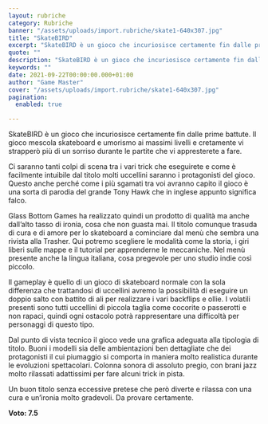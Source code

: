 ```yaml
---
layout: rubriche
category: Rubriche
banner: "/assets/uploads/import.rubriche/skate1-640x307.jpg"
title: "SkateBIRD"
excerpt: "SkateBIRD è un gioco che incuriosisce certamente fin dalle prime battute. Il gioco mescola skateboard e umorismo ai massimi livelli e cretamente vi strapperò più di un sorriso durante le partite che vi appresterete a fare. Ci saranno tanti colpi di scena tra i vari trick che eseguirete e come è facilmente intuibile dal titolo [&hellip"
quote: ""
description: "SkateBIRD è un gioco che incuriosisce certamente fin dalle prime battute. Il gioco mescola skateboard e umorismo ai massimi livelli e cretamente vi strapperò più di un sorriso durante le partite che vi appresterete a fare. Ci saranno tanti colpi di scena tra i vari trick che eseguirete e come è facilmente intuibile dal titolo [&hellip"
keywords: ""
date: 2021-09-22T00:00:00.000+01:00
author: "Game Master"
cover: "/assets/uploads/import.rubriche/skate1-640x307.jpg"
pagination:
  enabled: true

---
```


SkateBIRD è un gioco che incuriosisce certamente fin dalle prime battute. Il gioco mescola skateboard e umorismo ai massimi livelli e cretamente vi strapperò più di un sorriso durante le partite che vi appresterete a fare.

Ci saranno tanti colpi di scena tra i vari trick che eseguirete e come è facilmente intuibile dal titolo molti uccellini saranno i protagonisti del gioco. Questo anche perché come i più sgamati tra voi avranno capito il gioco è una sorta di parodia del grande Tony Hawk che in inglese appunto significa falco.

Glass Bottom Games ha realizzato quindi un prodotto di qualità ma anche dall’alto tasso di ironia, cosa che non guasta mai. Il titolo comunque trasuda di cura e di amore per lo skateboard a cominciare dal menù che sembra una rivista alla Trasher. Qui potremo scegliere le modalità come la storia, i giri liberi sulle mappe e il tutorial per apprenderne le meccaniche. Nel menù presente anche la lingua italiana, cosa pregevole per uno studio indie così piccolo.

Il gameplay è quello di un gioco di skateboard normale con la sola differenza che trattandosi di uccellini avremo la possibilità di eseguire un doppio salto con battito di ali per realizzare i vari backflips e ollie. I volatili presenti sono tutti uccellini di piccola taglia come cocorite o passerotti e non rapaci, quindi ogni ostacolo potrà rappresentare una difficoltà per personaggi di questo tipo.

Dal punto di vista tecnico il gioco vede una grafica adeguata alla tipologia di titolo. Buoni i modelli sia delle ambientazioni ben dettagliate che dei protagonisti il cui piumaggio si comporta in maniera molto realistica durante le evoluzioni spettacolari. Colonna sonora di assoluto pregio, con brani jazz molto rilassati adattissimi per fare alcuni trick in pista.

Un buon titolo senza eccessive pretese che però diverte e rilassa con una cura e un’ironia molto gradevoli. Da provare certamente.

**Voto: 7.5**